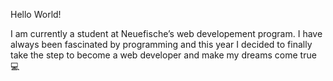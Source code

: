 


Hello World! 

I am currently a student at Neuefische’s web developement program. I have always been fascinated by programming and this year I decided to finally take the step to become a web developer and make my dreams come true 💻
<!--
**Musealo/Musealo** is a ✨ _special_ ✨ repository because its `README.md` (this file) appears on your GitHub profile.

Here are some ideas to get you started:

- 🔭 I’m currently working on ...
- 🌱 I’m currently learning ...
- 👯 I’m looking to collaborate on ...
- 🤔 I’m looking for help with ...
- 💬 Ask me about ...
- 📫 How to reach me: ...
- 😄 Pronouns: ...
- ⚡ Fun fact: ...
-->
